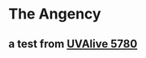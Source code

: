 The Angency
===========
a test from [UVAlive 5780](https://icpcarchive.ecs.baylor.edu/index.php?option=com_onlinejudge&Itemid=8&page=show_problem&problem=3791)
--------------------------------------------------------------------

